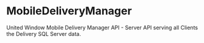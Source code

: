 # MobileDeliveryManager
United Window Mobile Delivery Manager API - Server API serving all Clients the Delivery SQL Server data.
